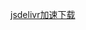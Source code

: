 [jsdelivr加速下载](https://cdn.jsdelivr.net/gh/Alephant6/nuist-graduation-projection/public/attachments/)